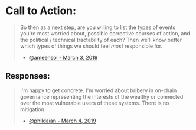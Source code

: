 # Call to Action:

> So then as a next step, are you willing to list the types of events you're most worried about, possible corrective courses of action, and the political / technical tractability of each? 
> Then we'll know better which types of things we should feel *most* responsible for.
> * [@ameensol - March 3, 2019](https://twitter.com/ameensol/status/1102253314517819393) 

## Responses:

> I'm happy to get concrete.
> I'm worried about bribery in on-chain governance representing the interests of the wealthy or connected over the most vulnerable users of these systems.
> There is no mitigation.
> * [@phildaian - March 4, 2019](https://twitter.com/phildaian/status/1102583994619752448)

